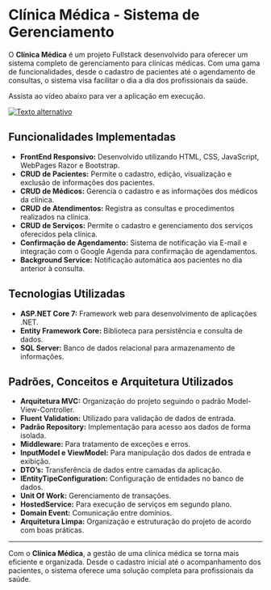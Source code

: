 # Clínica Médica - Sistema de Gerenciamento

O **Clínica Médica** é um projeto Fullstack desenvolvido para oferecer um sistema completo de gerenciamento para clínicas médicas. Com uma gama de funcionalidades, desde o cadastro de pacientes até o agendamento de consultas, o sistema visa facilitar o dia a dia dos profissionais da saúde.

Assista ao vídeo abaixo para ver a aplicação em execução.

[![Texto alternativo](https://img.youtube.com/vi/T-OAnHipSos/0.jpg)](https://www.youtube.com/watch?v=T-OAnHipSos)

## Funcionalidades Implementadas

- **FrontEnd Responsivo:** Desenvolvido utilizando HTML, CSS, JavaScript, WebPages Razor e Bootstrap.
- **CRUD de Pacientes:** Permite o cadastro, edição, visualização e exclusão de informações dos pacientes.
- **CRUD de Médicos:** Gerencia o cadastro e as informações dos médicos da clínica.
- **CRUD de Atendimentos:** Registra as consultas e procedimentos realizados na clínica.
- **CRUD de Serviços:** Permite o cadastro e gerenciamento dos serviços oferecidos pela clínica.
- **Confirmação de Agendamento:** Sistema de notificação via E-mail e integração com o Google Agenda para confirmação de agendamentos.
- **Background Service:** Notificação automática aos pacientes no dia anterior à consulta.

## Tecnologias Utilizadas

- **ASP.NET Core 7:** Framework web para desenvolvimento de aplicações .NET.
- **Entity Framework Core:** Biblioteca para persistência e consulta de dados.
- **SQL Server:** Banco de dados relacional para armazenamento de informações.

## Padrões, Conceitos e Arquitetura Utilizados

- **Arquitetura MVC:** Organização do projeto seguindo o padrão Model-View-Controller.
- **Fluent Validation:** Utilizado para validação de dados de entrada.
- **Padrão Repository:** Implementação para acesso aos dados de forma isolada.
- **Middleware:** Para tratamento de exceções e erros.
- **InputModel e ViewModel:** Para manipulação dos dados de entrada e exibição.
- **DTO’s:** Transferência de dados entre camadas da aplicação.
- **IEntityTipeConfiguration:** Configuração de entidades no banco de dados.
- **Unit Of Work:** Gerenciamento de transações.
- **HostedService:** Para execução de serviços em segundo plano.
- **Domain Event:** Comunicação entre domínios.
- **Arquitetura Limpa:** Organização e estruturação do projeto de acordo com boas práticas.



---

Com o **Clínica Médica**, a gestão de uma clínica médica se torna mais eficiente e organizada. Desde o cadastro inicial até o acompanhamento dos pacientes, o sistema oferece uma solução completa para profissionais da saúde.
